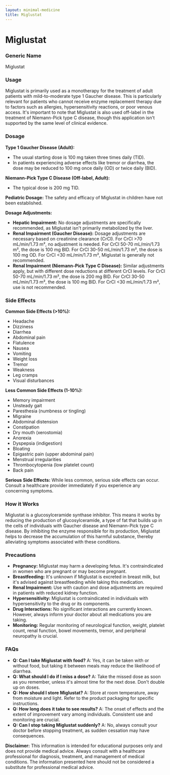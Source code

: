 ```yaml
---
layout: minimal-medicine
title: Miglustat
---
```


# Miglustat
### Generic Name
Miglustat

### Usage
Miglustat is primarily used as a monotherapy for the treatment of adult patients with mild-to-moderate type 1 Gaucher disease.  This is particularly relevant for patients who cannot receive enzyme replacement therapy due to factors such as allergies, hypersensitivity reactions, or poor venous access.  It's important to note that Miglustat is also used off-label in the treatment of Niemann-Pick type C disease, though this application isn't supported by the same level of clinical evidence.

### Dosage

**Type 1 Gaucher Disease (Adult):**

* The usual starting dose is 100 mg taken three times daily (TID).
* In patients experiencing adverse effects like tremor or diarrhea, the dose may be reduced to 100 mg once daily (OD) or twice daily (BID).

**Niemann-Pick Type C Disease (Off-label, Adult):**

* The typical dose is 200 mg TID.

**Pediatric Dosage:** The safety and efficacy of Miglustat in children have not been established.

**Dosage Adjustments:**

* **Hepatic Impairment:**  No dosage adjustments are specifically recommended, as Miglustat isn't primarily metabolized by the liver.
* **Renal Impairment (Gaucher Disease):** Dosage adjustments are necessary based on creatinine clearance (CrCl). For CrCl >70 mL/min/1.73 m², no adjustment is needed.  For CrCl 50-70 mL/min/1.73 m², the dose is 100 mg BID.  For CrCl 30-50 mL/min/1.73 m², the dose is 100 mg OD.  For CrCl <30 mL/min/1.73 m², Miglustat is generally not recommended.
* **Renal Impairment (Niemann-Pick Type C Disease):** Similar adjustments apply, but with different dose reductions at different CrCl levels.  For CrCl 50-70 mL/min/1.73 m², the dose is 200 mg BID. For CrCl 30-50 mL/min/1.73 m², the dose is 100 mg BID. For CrCl <30 mL/min/1.73 m², use is not recommended.


### Side Effects

**Common Side Effects (>10%):**

* Headache
* Dizziness
* Diarrhea
* Abdominal pain
* Flatulence
* Nausea
* Vomiting
* Weight loss
* Tremor
* Weakness
* Leg cramps
* Visual disturbances

**Less Common Side Effects (1-10%):**

* Memory impairment
* Unsteady gait
* Paresthesia (numbness or tingling)
* Migraine
* Abdominal distension
* Constipation
* Dry mouth (xerostomia)
* Anorexia
* Dyspepsia (indigestion)
* Bloating
* Epigastric pain (upper abdominal pain)
* Menstrual irregularities
* Thrombocytopenia (low platelet count)
* Back pain


**Serious Side Effects:** While less common, serious side effects can occur.  Consult a healthcare provider immediately if you experience any concerning symptoms.


### How it Works

Miglustat is a glucosylceramide synthase inhibitor.  This means it works by reducing the production of glucosylceramide, a type of fat that builds up in the cells of individuals with Gaucher disease and Niemann-Pick type C disease. By inhibiting the enzyme responsible for its production, Miglustat helps to decrease the accumulation of this harmful substance, thereby alleviating symptoms associated with these conditions.


### Precautions

* **Pregnancy:** Miglustat may harm a developing fetus. It's contraindicated in women who are pregnant or may become pregnant.
* **Breastfeeding:** It's unknown if Miglustat is excreted in breast milk, but it's advised against breastfeeding while taking this medication.
* **Renal Impairment:**  Use with caution and dose adjustments are required in patients with reduced kidney function.
* **Hypersensitivity:**  Miglustat is contraindicated in individuals with hypersensitivity to the drug or its components.
* **Drug Interactions:** No significant interactions are currently known. However, always inform your doctor about all medications you are taking.
* **Monitoring:** Regular monitoring of neurological function, weight, platelet count, renal function, bowel movements, tremor, and peripheral neuropathy is crucial.

### FAQs

* **Q: Can I take Miglustat with food?**  A: Yes, it can be taken with or without food, but taking it between meals may reduce the likelihood of diarrhea.
* **Q: What should I do if I miss a dose?** A: Take the missed dose as soon as you remember, unless it's almost time for the next dose.  Don't double up on doses.
* **Q: How should I store Miglustat?** A: Store at room temperature, away from moisture and light. Refer to the product packaging for specific instructions.
* **Q:  How long does it take to see results?** A:  The onset of effects and the extent of improvement vary among individuals. Consistent use and monitoring are crucial.
* **Q: Can I stop taking Miglustat suddenly?** A:  No, always consult your doctor before stopping treatment, as sudden cessation may have consequences.


**Disclaimer:**  This information is intended for educational purposes only and does not provide medical advice.  Always consult with a healthcare professional for diagnosis, treatment, and management of medical conditions.  The information presented here should not be considered a substitute for professional medical advice.
